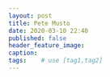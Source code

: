 ```yaml
---
layout: post
title: Pete Musto
date: 2020-03-10 22:40
published: false
header_feature_image:
caption:
tags:    # use [tag1,tag2]
---
```

